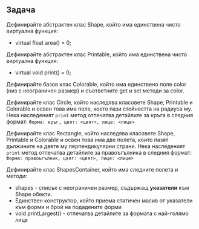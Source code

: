 ## Задача

Дефинирайте абстрактен клас Shape, който има единствена чисто виртуална функция:
 * virtual float area() = 0;

Дефинирайте абстрактен клас Printable, който има единствена чисто виртуална функция:
 * virtual void print() = 0;

Дефинирайте базов клас Colorable, който има единствено поле color (низ с неограничен размер) и съответните get и set методи за color.

Дефинирайте клас Circle, който наследява класовете Shape, Printable и Colorable и освен това има поле, което пази стойността на радиуса му. Нека наследеният `print` метод отпечатва детайлите за кръга в следния формат:
`Форма: кръг, цвят: <цвят>, лице: <лице>`

Дефинирайте клас Rectangle, който наследява класовете Shape, Printable и Colorable и освен това има две полета, които пазят дължините на двете му перпендикулярни страни.
Нека наследеният `print` метод отпечатва детайлите за правоъгълника в следния формат:
`Форма: правоъгълник, цвят: <цвят>, лице: <лице>`

Дефинирайте клас ShapesContainer, който има следните полета и методи:
 * shapes - списък с неограничен размер, съдържащ **указатели** към Shape обекти.
 * Единствен конструктор, който приема статичен масив от указатели към форми и брой на подадените форми
 * void printLargest() - отпечатва детайлите за формата с най-голямо лице
